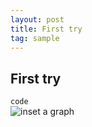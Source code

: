 ```yaml
---
layout: post
title: First try
tag: sample
---
```

## First try  
```code```  
![inset a graph](https://xiaoshimimi.github.io/images/2016-10-01/img1.jpg)
